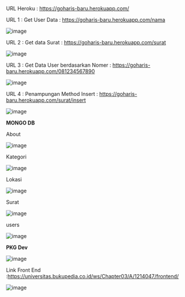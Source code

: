 URL Heroku : https://goharis-baru.herokuapp.com/

URL 1 : Get User Data : https://goharis-baru.herokuapp.com/nama


![image](https://user-images.githubusercontent.com/127081929/231503556-764bf77a-74fc-41ea-aca7-472274618d08.png)

URL 2 :  Get data Surat : https://goharis-baru.herokuapp.com/surat


![image](https://user-images.githubusercontent.com/127081929/231504671-30ef197c-d104-49b6-818a-9b39aa38f1c5.png)


URL 3 : Get Data User berdasarkan Nomer : https://goharis-baru.herokuapp.com/081234567890





![image](https://user-images.githubusercontent.com/127081929/231504404-37012797-1414-4b9b-a2e3-25216e02066b.png)






URL 4 : Penampungan Method Insert : https://goharis-baru.herokuapp.com/surat/insert 





![image](https://user-images.githubusercontent.com/127081929/231505206-67296468-b5ed-4ce8-b920-b5f4c59c5755.png)




**MONGO DB**

About






![image](https://user-images.githubusercontent.com/127081929/231505901-1fa7f665-924e-4957-8ffa-5dfa66c8f1e5.png)







Kategori









![image](https://user-images.githubusercontent.com/127081929/231506148-531d2172-0f5f-4b50-b5cb-1818c564d144.png)











Lokasi






![image](https://user-images.githubusercontent.com/127081929/231506279-4b3a40f4-8983-4476-abde-a13f58371219.png)







Surat









![image](https://user-images.githubusercontent.com/127081929/231506498-7e49d88d-b20c-4f44-a295-ca133fb8f649.png)













users








![image](https://user-images.githubusercontent.com/127081929/231506634-65f17ed0-1db5-4524-9b90-7baee564865c.png)





**PKG Dev**









![image](https://user-images.githubusercontent.com/127081929/231507027-955cac7b-e6a5-48ab-ab9e-723214c1f4e5.png)





Link Front End :https://universitas.bukupedia.co.id/ws/Chapter03/A/1214047/frontend/






![image](https://user-images.githubusercontent.com/127081929/231508406-a49a0e4f-2bb2-4996-98d2-b31609db3fb3.png)
